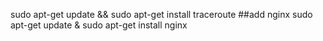 sudo apt-get update && sudo apt-get install traceroute 
##add nginx
sudo apt-get update & sudo apt-get install nginx

